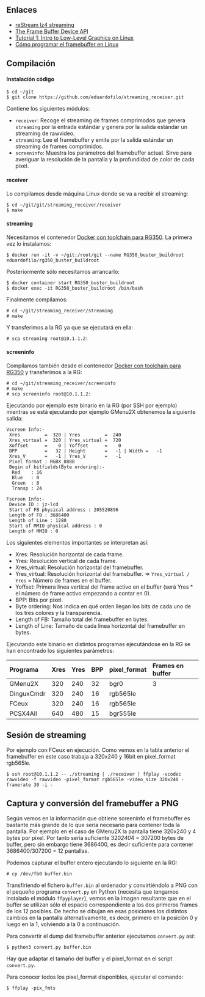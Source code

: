 ## Enlaces

* [reStream lz4 streaming](https://gist.github.com/NickHu/95e8e5e1b8b326d2cb46ce461d3ec701)
* [The Frame Buffer Device API](https://www.kernel.org/doc/Documentation/fb/api.txt)
* [Tutorial 1: Intro to Low-Level Graphics on Linux](http://betteros.org/tut/graphics1.php#fbdev)
* [Cómo programar el framebuffer en Linux](https://rastersoft.com/articulos/fbuffer.html)

## Compilación

#### Instalación código

```
$ cd ~/git
$ git clone https://github.com/eduardofilo/streaming_receiver.git
```

Contiene los siguientes módulos:

* `receiver`: Recoge el streaming de frames comprimodos que genera `streaming` por la entrada estándar y genera por la salida estándar un streaming de rawvideo.
* `streaming`: Lee el framebuffer y emite por la salida estándar un streaming de frames comprimidos.
* `screeninfo`: Muestra los parámetros del framebuffer actual. Sirve para averiguar la resolución de la pantalla y la profundidad de color de cada píxel.

#### receiver

Lo compilamos desde máquina Linux donde se va a recibir el streaming:

```
$ cd ~/git/git/streaming_receiver/receiver
$ make
```

#### streaming

Necesitamos el contenedor [Docker con toolchain para RG350](/2020-05-25-rg350_docker_buildroot.html#compilacion-de-distribucion-od-contrib). La primera vez lo instalamos:

```
$ docker run -it -v ~/git:/root/git --name RG350_buster_buildroot eduardofilo/rg350_buster_buildroot
```

Posteriormente sólo necesitamos arrancarlo:

```
$ docker container start RG350_buster_buildroot
$ docker exec -it RG350_buster_buildroot /bin/bash
```

Finalmente compilamos:

```
# cd ~/git/streaming_receiver/streaming
# make
```

Y transferimos a la RG ya que se ejecutará en ella:

```
# scp streaming root@10.1.1.2:
```

#### screeninfo

Compilamos también desde el contenedor [Docker con toolchain para RG350](/2020-05-25-rg350_docker_buildroot.html#compilacion-de-distribucion-od-contrib) y transferimos a la RG:

```
# cd ~/git/streaming_receiver/screeninfo
# make
# scp screeninfo root@10.1.1.2:
```

Ejecutando por ejemplo este binario en la RG (por SSH por ejemplo) mientras se está ejecutando por ejemplo GMenu2X obtenemos la siguiente salida:

```
Vscreen Info:-
 Xres         =  320 | Yres         =  240
 Xres_virtual =  320 | Yres_virtual =  720
 Xoffset      =    0 | Yoffset      =    0
 BPP          =   32 | Height       =   -1 | Width =   -1
 Xres_V       =   -1 | Yres_V       =   -1
 Pixel format : RGBX_8888
 Begin of bitfields(Byte ordering):-
  Red    : 16
  Blue   : 0
  Green  : 8
  Transp : 24

Fscreen Info:-
 Device ID : jz-lcd
 Start of FB physical address : 205520896
 Length of FB : 3686400
 Length of Line : 1280
 Start of MMIO physical address : 0
 Length of MMIO : 0
```

Los siguientes elementos importantes se interpretan así:

* Xres: Resolución horizontal de cada frame.
* Yres: Resolución vertical de cada frame.
* Xres_virtual: Resolución horizontal del framebuffer.
* Yres_virtual: Resolución horizontal del framebuffer. => `Yres_virtual / Yres` = Número de frames en el buffer.
* Yoffset: Primera linea vertical del frame activo en el buffer (será Yres * el número de frame activo empezando a contar en 0).
* BPP: Bits por pixel.
* Byte ordering: Nos indica en qué orden llegan los bits de cada uno de los tres colores y la transparencia.
* Length of FB: Tamaño total del framebuffer en bytes.
* Length of Line: Tamaño de cada linea horizontal del framebuffer en bytes.

Ejecutando este binario en distintos programas ejecutándose en la RG se han encontrado los siguientes parámetros:

|Programa|Xres|Yres|BPP|pixel_format|Frames en buffer|
|:-------|:---|:---|:--|:-----------|:---------------|
|GMenu2X|320|240|32|bgr0|3|
|DinguxCmdr|320|240|16|rgb565le| |
|FCeux|320|240|16|rgb565le| |
|PCSX4All|640|480|15|bgr555le| |

## Sesión de streaming

Por ejemplo con FCeux en ejecución. Como vemos en la tabla anterior el framebuffer en este caso trabaja a 320x240 y 16bit en pixel_format rgb565le.

```
$ ssh root@10.1.1.2 -- ./streaming | ./receiver | ffplay -vcodec rawvideo -f rawvideo -pixel_format rgb565le -video_size 320x240 -framerate 30 -i -
```

## Captura y conversión del framebuffer a PNG

Según vemos en la información que obtiene screeninfo el framebuffer es bastante más grande de lo que sería necesario para contener toda la pantalla. Por ejemplo en el caso de GMenu2X la pantalla tiene 320x240 y 4 bytes por pixel. Por tanto sería suficiente 320*240*4 = 307200 bytes de buffer, pero sin embargo tiene 3686400, es decir suficiente para contener 3686400/307200 = 12 pantallas.

Podemos capturar el buffer entero ejecutando lo siguiente en la RG:

```
# cp /dev/fb0 buffer.bin
```

Transfiriendo el fichero `buffer.bin` al ordenador y convirtiéndolo a PNG con el pequeño programa `convert.py` en Python (necesita que tengamos instalado el módulo `ffpyplayer`), vemos en la imagen resultante que en el buffer se utilizan sólo el espacio correspondiente a los dos primeros frames de los 12 posibles. De hecho se dibujan en esas posiciones los distintos cambios en la pantalla alternativamente, es decir, primero en la posición 0 y luego en la 1, volviendo a la 0 a continuación.

Para convertir el dump del framebuffer anterior ejecutamos `convert.py` así:

```
$ python3 convert.py buffer.bin
```

Hay que adaptar el tamaño del buffer y el pixel_format en el script `convert.py`.

Para conocer todos los pixel_format disponibles, ejecutar el comando:

```
$ ffplay -pix_fmts
```
